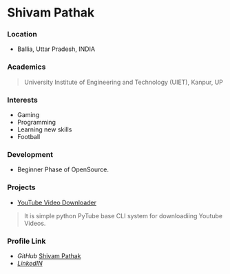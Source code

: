 # Shivam Pathak

### Location

- Ballia, Uttar Pradesh, INDIA

### Academics

> University Institute of Engineering and Technology (UIET), Kanpur, UP

### Interests

- Gaming
- Programming
- Learning new skills
- Football

### Development

- Beginner Phase of OpenSource.

### Projects

- [YouTube Video Downloader](https://github.com/ShivamPathak99/Projects)
> It is simple python PyTube base CLI system for downloadiing Youtube Videos.

### Profile Link

- *GitHub* [Shivam Pathak](https://github.com/ShivamPathak99)
- [*LinkedIN*](https://www.linkedin.com/in/shivampathak-/)
